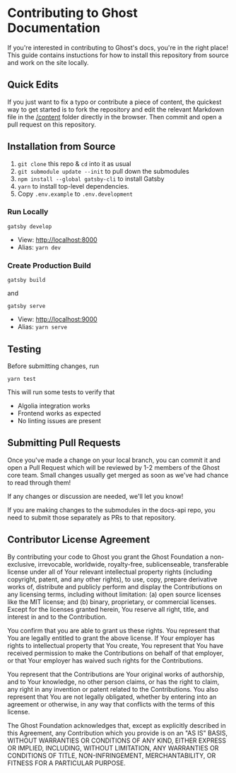 # Contributing to Ghost Documentation

If you're interested in contributing to Ghost's docs, you're in the right place! This guide contains instuctions for how to install this repository from source and work on the site locally.


## Quick Edits

If you just want to fix a typo or contribute a piece of content, the quickest way to get started is to fork the repository and edit the relevant Markdown file in the [/content](https://github.com/TryGhost/docs/tree/master/content) folder directly in the browser. Then commit and open a pull request on this repository.


## Installation from Source

1. `git clone` this repo & `cd` into it as usual
2. `git submodule update --init` to pull down the submodules
3. `npm install --global gatsby-cli` to install Gatsby
4. `yarn` to install top-level dependencies.
5. Copy `.env.example` to `.env.development`


### Run Locally

```
gatsby develop
```
- View: [http://localhost:8000](http://localhost:8000)
- Alias: `yarn dev`


### Create Production Build

```
gatsby build
```

and

```
gatsby serve
```

- View: [http://localhost:9000](http://localhost:9000)
- Alias: `yarn serve`


## Testing

Before submitting changes, run

```
yarn test
```

This will run some tests to verify that

- Algolia integration works
- Frontend works as expected
- No linting issues are present

## Submitting Pull Requests

Once you've made a change on your local branch, you can commit it and open a Pull Request which will be reviewed by 1-2 members of the Ghost core team. Small changes usually get merged as soon as we've had chance to read through them!

If any changes or discussion are needed, we'll let you know!

If you are making changes to the submodules in the docs-api repo, you need to submit those separately as PRs to that repository.


## Contributor License Agreement

By contributing your code to Ghost you grant the Ghost Foundation a non-exclusive, irrevocable, worldwide, royalty-free, sublicenseable, transferable license under all of Your relevant intellectual property rights (including copyright, patent, and any other rights), to use, copy, prepare derivative works of, distribute and publicly perform and display the Contributions on any licensing terms, including without limitation:
(a) open source licenses like the MIT license; and (b) binary, proprietary, or commercial licenses. Except for the licenses granted herein, You reserve all right, title, and interest in and to the Contribution.

You confirm that you are able to grant us these rights. You represent that You are legally entitled to grant the above license. If Your employer has rights to intellectual property that You create, You represent that You have received permission to make the Contributions on behalf of that employer, or that Your employer has waived such rights for the Contributions.

You represent that the Contributions are Your original works of authorship, and to Your knowledge, no other person claims, or has the right to claim, any right in any invention or patent related to the Contributions. You also represent that You are not legally obligated, whether by entering into an agreement or otherwise, in any way that conflicts with the terms of this license.

The Ghost Foundation acknowledges that, except as explicitly described in this Agreement, any Contribution which you provide is on an "AS IS" BASIS, WITHOUT WARRANTIES OR CONDITIONS OF ANY KIND, EITHER EXPRESS OR IMPLIED, INCLUDING, WITHOUT LIMITATION, ANY WARRANTIES OR CONDITIONS OF TITLE, NON-INFRINGEMENT, MERCHANTABILITY, OR FITNESS FOR A PARTICULAR PURPOSE.
